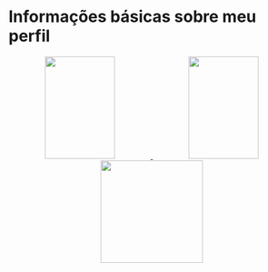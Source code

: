 <h1>Informações básicas sobre meu perfil</h1>

<div align="center">
  
  <a href="https://github.com/pedro-barreto">
  <img width="49.5%" height="180em" src="https://github-readme-stats.vercel.app/api?username=pedro-barreto&show_icons=true&theme=tokyonight&include_all_commits=true&count_private=true"/>
  <img width="49.5%" height="180em" src="https://github-readme-stats.vercel.app/api/top-langs/?username=pedro-barreto&layout=compact&langs_count=7&theme=tokyonight"/>
  <img height="180em" src="https://github-readme-streak-stats.herokuapp.com/?user=pedro-barreto&theme=tokyonight&include_all_commits=true"/>
    
</div>
 
<!--
<div style="display: inline_block"><br>
  
  <img align="center" src="https://img.shields.io/badge/HTML5-E34F26?style=for-the-badge&logo=html5&logoColor=white">
  <img align="center" src="https://img.shields.io/badge/CSS3-1572B6?style=for-the-badge&logo=css3&logoColor=white">
  <img align="center" src="https://img.shields.io/badge/JavaScript-323330?style=for-the-badge&logo=javascript&logoColor=F7DF1E">
  <img align="center" src="https://img.shields.io/badge/C-00599C?style=for-the-badge&logo=c&logoColor=white">
  <img align="center" src="https://img.shields.io/badge/Java-ED8B00?style=for-the-badge&logo=java&logoColor=white">
     
</div>
-->
<div>
  
  <!--![Snake animation](https://github.com/pedro-barreto/pedro-barreto/blob/output/github-contribution-grid-snake.svg)-->
 
</div>
